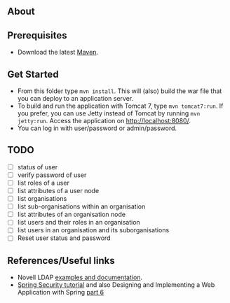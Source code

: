 ## About

## Prerequisites
- Download the latest [Maven](http://maven.apache.org/download.cgi "Maven's download page").

## Get Started

- From this folder type ```mvn install```. This will (also) build the war file that you can deploy to an application server.
- To build and run the application with Tomcat 7, type ```mvn tomcat7:run```. If you prefer, you can use Jetty instead of Tomcat by running ```mvn jetty:run```. Access the application on [http://localhost:8080/](http://localhost:8080/).
- You can log in with user/password or admin/password.

## TODO
- [ ] status of user
- [ ] verify password of user
- [ ] list roles of a user
- [ ] list attributes of a user node
- [ ] list organisations
- [ ] list sub-organisations within an organisation
- [ ] list attributes of an organisation node
- [ ] list users and their roles in an organisation
- [ ] list users in an organisation and its suborganisations
- [ ] Reset user status and password

## References/Useful links

- Novell LDAP [examples and documentation](http://www.novell.com/documentation/developer/samplecode/jldap_sample/ "Novell LDAP documentation").
- [Spring Security tutorial](http://spring.io/blog/2013/07/03/spring-security-java-config-preview-web-security/ "Spring Security tutorial") and also Designing and Implementing a Web Application with Spring [part 6](http://spring.io/guides/tutorials/web/6/ "Spring tutorial part 6")
